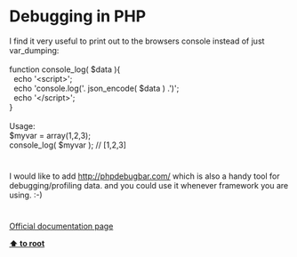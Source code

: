 # Debugging in PHP




<div class="phpcode"><span class="html">
I find it very useful to print out to the browsers console instead of just var_dumping:<br><br>function console_log( $data ){<br>&#xA0; echo &apos;&lt;script&gt;&apos;;<br>&#xA0; echo &apos;console.log(&apos;. json_encode( $data ) .&apos;)&apos;;<br>&#xA0; echo &apos;&lt;/script&gt;&apos;;<br>}<br><br>Usage:<br>$myvar = array(1,2,3);<br>console_log( $myvar ); // [1,2,3]</span>
</div>
  

#


<div class="phpcode"><span class="html">
I would like to add <a href="http://phpdebugbar.com/" rel="nofollow" target="_blank">http://phpdebugbar.com/</a> which is also a handy tool for debugging/profiling data. and you could use it whenever framework you are using. :-)</span>
</div>
  

#

[Official documentation page](https://www.php.net/manual/en/debugger.php)

**[⬆ to root](/)**